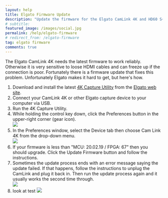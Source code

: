 ```yaml
---
layout: help
title: Elgato Firmware Update
description: "Update the firmware for the Elgato CamLink 4K and HD60 S+"
# subtitle: 
featured_image: /images/social.jpg
permalink: /help/elgato-firmware
# redirect_from: /elgato-firmware
tag: elgato firmware
comments: true
---
```

The Elgato CamLink 4K needs the latest firmware to work reliably. Otherwise it is very sensitive to loose HDMI cables and can freeze up if the connection is poor. Fortunately there is a firmware update that fixes this problem. Unfortunately Elgato makes it hard to get, but here's how.

1. Download and install the latest [4K Capture Utility](https://help.elgato.com/hc/en-us/articles/360027964472-Elgato-4K-Capture-Utility-Release-Notes) from the [Elgato web site](https://www.elgato.com/en/downloads).
2. Connect your CamLink 4K or other Elgato capture device to your computer via USB.
3. Run the 4K Capture Utility.
4. While holding the control key down, click the Preferences button in the upper-right corner (gear icon).  
  ![](/assets/help/elgato-firmware-1.png) 
5. In the Preferences window, select the Device tab then choose Cam Link 4K from the drop-down menu.  
  ![](/assets/help/elgato-firmware-2.png)
6. If your firmware is less than "MCU: 20.02.19 / FPGA: 67" then you should upgrade. Click the Update Firmware button and follow the instructions.
7. Sometimes the update process ends with an error message saying the update failed. If that happens, follow the instructions to unplug the CamLink and plug it back in. Then run the update process again and it usually works the second time through.  
  ![](/assets/help/elgato-firmware-3.png)
8. look at test ![](/assets/help/test.jpg)